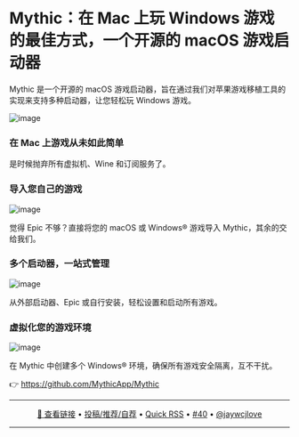 Mythic：在 Mac 上玩 Windows 游戏的最佳方式，一个开源的 macOS 游戏启动器
===

Mythic 是一个开源的 macOS 游戏启动器，旨在通过我们对苹果游戏移植工具的实现来支持多种启动器，让您轻松玩 Windows 游戏。

![image](https://github.com/user-attachments/assets/2d3be3f1-da53-4ade-8f3b-740e231686bb)

### 在 Mac 上游戏从未如此简单

是时候抛弃所有虚拟机、Wine 和订阅服务了。

### 导入您自己的游戏

![image](https://github.com/user-attachments/assets/1a369693-7f3c-4aa4-87c9-a63b7ecf2c51)

觉得 Epic 不够？直接将您的 macOS 或 Windows® 游戏导入 Mythic，其余的交给我们。

### 多个启动器，一站式管理

![image](https://github.com/user-attachments/assets/91beb868-0d41-4cda-9abe-4c080dd3b120)

从外部启动器、Epic 或自行安装，轻松设置和启动所有游戏。

### 虚拟化您的游戏环境

![image](https://github.com/user-attachments/assets/500f32b0-be5a-46c1-85a2-bd1ddfc7a2dd)

在 Mythic 中创建多个 Windows® 环境，确保所有游戏安全隔离，互不干扰。

👉 https://github.com/MythicApp/Mythic

---

<p align="center">
<a href="https://github.com/MythicApp/Mythic" target="_blank">🔗 查看链接</a> • 
<a href="https://github.com/jaywcjlove/quick-rss/issues/new/choose" target="_blank">投稿/推荐/自荐</a> • 
<a href="https://wangchujiang.com/quick-rss/feeds/index.html" target="_blank">Quick RSS</a> • 
<a href="https://github.com/jaywcjlove/quick-rss/issues/40" target="_blank">#40</a> • 
<a href="https://github.com/jaywcjlove" target="_blank">@jaywcjlove</a>
</p>

---
    